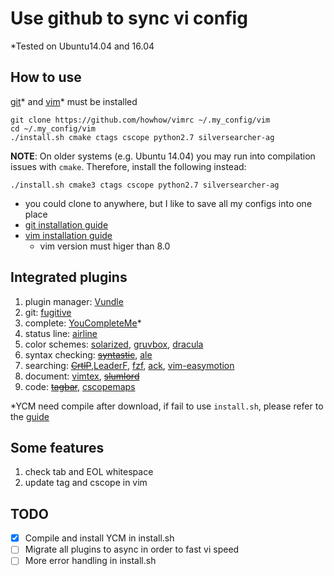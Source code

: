 # Use github to sync vi config
*Tested on Ubuntu14.04 and 16.04

## How to use
[git](https://git-scm.com/)* and [vim](https://github.com/vim/vim)* must be installed
```
git clone https://github.com/howhow/vimrc ~/.my_config/vim
cd ~/.my_config/vim
./install.sh cmake ctags cscope python2.7 silversearcher-ag
```
**NOTE**: On older systems (e.g. Ubuntu 14.04) you may run into compilation
issues with `cmake`. Therefore, install the following instead:
```
./install.sh cmake3 ctags cscope python2.7 silversearcher-ag
```

- you could clone to anywhere, but I like to save all my configs into one place
- [git installation guide](https://gist.github.com/derhuerst/1b15ff4652a867391f03)
- [vim installation guide](https://github.com/Valloric/YouCompleteMe/wiki/Building-Vim-from-source)
  - vim version must higer than 8.0

## Integrated plugins
1. plugin manager: [Vundle](https://github.com/VundleVim/Vundle.vim)
2. git: [fugitive](https://github.com/tpope/vim-fugitive)
3. complete: [YouCompleteMe](https://github.com/Valloric/YouCompleteMe)*
4. status line: [airline](https://github.com/vim-airline/vim-airline)
5. color schemes: [solarized](https://github.com/altercation/solarized), [gruvbox](https://github.com/morhetz/gruvbox), [dracula](https://draculatheme.com/vim/)
6. syntax checking: ~~[syntastic](https://github.com/vim-syntastic/syntastic)~~, [ale](https://github.com/w0rp/ale)
7. searching: ~~[CrtlP](https://github.com/ctrlpvim/ctrlp.vim)~~,[LeaderF](https://github.com/Yggdroot/LeaderF), [fzf](https://github.com/junegunn/fzf), [ack](https://github.com/mileszs/ack.vim), [vim-easymotion](https://github.com/easymotion/vim-easymotion)
8. document: [vimtex](https://github.com/lervag/vimtex), ~~[slumlord](https://github.com/scrooloose/vim-slumlord)~~
9. code: ~~[tagbar](https://github.com/majutsushi/tagbar)~~, [cscopemaps](https://github.com/steffanc/cscopemaps.vim)

*YCM need compile after download, if fail to use `install.sh`, please refer to the [guide](https://github.com/Valloric/YouCompleteMe#installation)

## Some features
1. check tab and EOL whitespace
2. update tag and cscope in vim

## TODO
- [x] Compile and install YCM in install.sh
- [ ] Migrate all plugins to async in order to fast vi speed
- [ ] More error handling in install.sh
